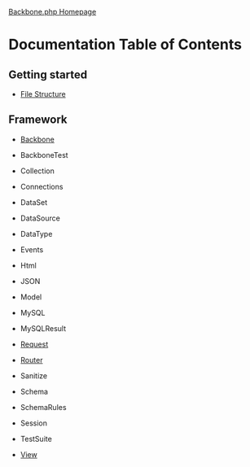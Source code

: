 [Backbone.php Homepage](https://github.com/jamesatracy/Backbone.php)

# Documentation Table of Contents

## Getting started

* [File Structure](file_structure.md)

## Framework

* [Backbone](backbone_class.md)

* BackboneTest

* Collection

* Connections

* DataSet

* DataSource

* DataType

* Events

* Html

* JSON

* Model

* MySQL

* MySQLResult

* [Request](request_class.md)

* [Router](router_class.md)

* Sanitize

* Schema

* SchemaRules

* Session

* TestSuite

* [View](view_class.md)